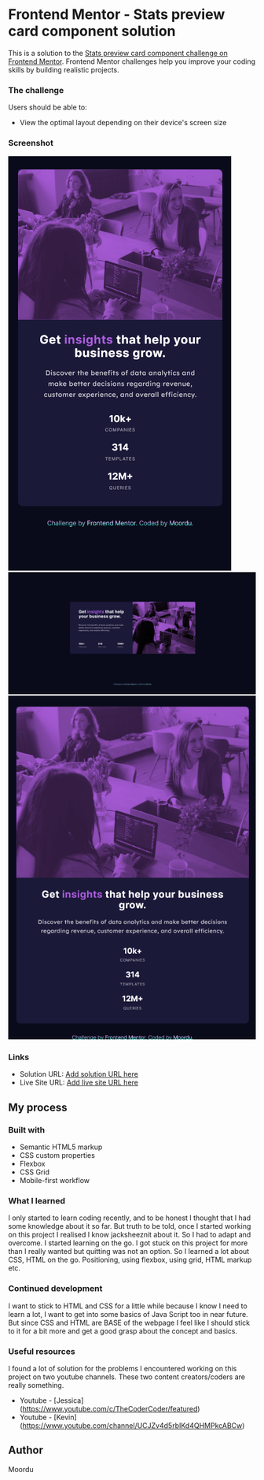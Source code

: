 # Frontend Mentor - Stats preview card component solution

This is a solution to the [Stats preview card component challenge on Frontend Mentor](https://www.frontendmentor.io/challenges/stats-preview-card-component-8JqbgoU62). Frontend Mentor challenges help you improve your coding skills by building realistic projects. 


### The challenge

Users should be able to:

- View the optimal layout depending on their device's screen size

### Screenshot

![Screenshot](./screenshot/screen1.png)
![Screenshot](./screenshot/screen2.png)
![Screenshot](./screenshot/screen3.png)

### Links

- Solution URL: [Add solution URL here](https://github.com/moordu/moordu.github.io)
- Live Site URL: [Add live site URL here](https://moordu.github.io)

## My process

### Built with

- Semantic HTML5 markup
- CSS custom properties
- Flexbox
- CSS Grid
- Mobile-first workflow

### What I learned

I only started to learn coding recently, and to be honest I thought that I had some knowledge about it so far. But truth to be told, once I started working on this project I realised I know jacksheeznit about it. So I had to adapt and overcome. I started learning on the go. I got stuck on this project for more than I really wanted but quitting was not an option. So I learned a lot about CSS, HTML on the go. Positioning, using flexbox, using grid, HTML markup etc.

### Continued development

I want to stick to HTML and CSS for a little while because I know I need to learn a lot, I want to get into some basics of Java Script too in near future. But since CSS and HTML are BASE of the webpage I feel like I should stick to it for a bit more and get a good grasp about the concept and basics.

### Useful resources

I found a lot of solution for the problems I encountered working on this project on two youtube channels. These two content creators/coders are really something. 

- Youtube - [Jessica] (https://www.youtube.com/c/TheCoderCoder/featured)
- Youtube - [Kevin] (https://www.youtube.com/channel/UCJZv4d5rbIKd4QHMPkcABCw)

## Author
 
 Moordu
